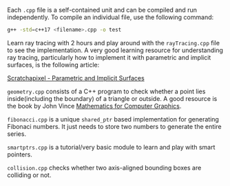 Each `.cpp` file is a self-contained unit and can be compiled and run independently. To compile an individual file, use the following command:

```bash
g++ -std=c++17 <filename>.cpp -o test
```
Learn ray tracing with 2 hours and play around with the `rayTracing.cpp` file to see the implementation.
A very good learning resource for understanding ray tracing, particularly how to implement it with parametric and implicit surfaces, is the following article:

[Scratchapixel - Parametric and Implicit Surfaces](https://www.scratchapixel.com/lessons/3d-basic-rendering/minimal-ray-tracer-rendering-simple-shapes/parametric-and-implicit-surfaces.html)

`geometry.cpp` consists of a C++ program to check whether a point lies inside(including the boundary) of a triangle or outside. A good resource is the book by John Vince [Mathematics for Computer Graphics](https://www.profajaypashankar.com/wp-content/uploads/2018/09/Mathematics-for-Computer-Graphics-Fifth-Edition.pdf). 

`fibonacci.cpp` is a unique `shared_ptr` based implementation for generating Fibonaci numbers. It just needs to store two numbers to generate the entire series. 

`smartptrs.cpp` is a tutorial/very basic module to learn and play with smart pointers. 

`collision.cpp` checks whether two axis-aligned bounding boxes are colliding or not. 

